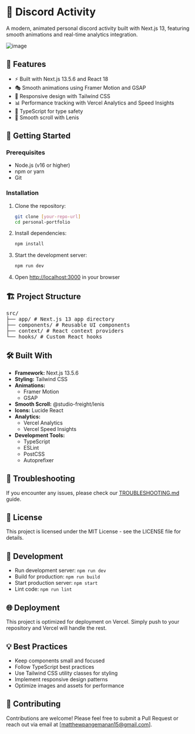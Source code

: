 # 🎨 Discord Activity

A modern, animated personal discord activity built with Next.js 13, featuring smooth animations and real-time analytics integration.

![image](https://github.com/user-attachments/assets/981a939f-2406-4002-b41c-79beeedb2ac2)

## 🌟 Features

- ⚡ Built with Next.js 13.5.6 and React 18
- 🎭 Smooth animations using Framer Motion and GSAP
- 📱 Responsive design with Tailwind CSS
- 📊 Performance tracking with Vercel Analytics and Speed Insights
- 🎯 TypeScript for type safety
- 🔄 Smooth scroll with Lenis

## 🚀 Getting Started

### Prerequisites

- Node.js (v16 or higher)
- npm or yarn
- Git

### Installation

1. Clone the repository:

   ```bash
   git clone [your-repo-url]
   cd personal-portfolio
   ```

2. Install dependencies:

   ```bash
   npm install
   ```

3. Start the development server:

   ```bash
   npm run dev
   ```

4. Open [http://localhost:3000](http://localhost:3000) in your browser

## 🏗️ Project Structure
<pre>
src/
├── app/ # Next.js 13 app directory
├── components/ # Reusable UI components
├── context/ # React context providers
└── hooks/ # Custom React hooks 
</pre>

## 🛠️ Built With

- **Framework:** Next.js 13.5.6
- **Styling:** Tailwind CSS
- **Animations:**
  - Framer Motion
  - GSAP
- **Smooth Scroll:** @studio-freight/lenis
- **Icons:** Lucide React
- **Analytics:**
  - Vercel Analytics
  - Vercel Speed Insights
- **Development Tools:**
  - TypeScript
  - ESLint
  - PostCSS
  - Autoprefixer

## 🔧 Troubleshooting

If you encounter any issues, please check our [TROUBLESHOOTING.md](TROUBLESHOOTING.md) guide.

## 📝 License

This project is licensed under the MIT License - see the LICENSE file for details.

## 🔄 Development

- Run development server: `npm run dev`
- Build for production: `npm run build`
- Start production server: `npm start`
- Lint code: `npm run lint`

## 🌐 Deployment

This project is optimized for deployment on Vercel. Simply push to your repository and Vercel will handle the rest.

## 💡 Best Practices

- Keep components small and focused
- Follow TypeScript best practices
- Use Tailwind CSS utility classes for styling
- Implement responsive design patterns
- Optimize images and assets for performance

## 🤝 Contributing

Contributions are welcome! Please feel free to submit a Pull Request or reach out via email at [matthewpangemanan15@gmail.com].
